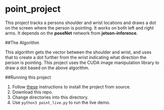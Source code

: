 # point_project

This project tracks a persons shoulder and wrist locations and draws a dot on the screen where the person is pointing. It works on both left and right arms. It depends on the **poseNet** network from **jetson-inference**. 

##The Algorithm

This algorithm gets the vector between the shoulder and wrist, and uses that to create a dot further from the wrist indicating what direction the person is pointing. This project uses the CUDA image manipulation library to draw a dot based on the above algorithm. 

##Running this project

1. Follow [these](https://github.com/dusty-nv/jetson-inference/blob/master/docs/building-repo-2.md) instructions to install the project from source.
2. Download this repo.
3. Change directories into this directory. 
4. Use <code>python3 point_live.py</code> to run the live demo.

